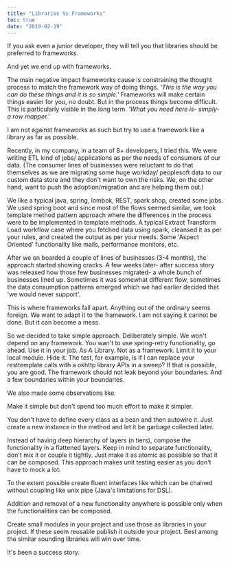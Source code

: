 ```yaml
---
title: "Libraries Vs Frameworks"
toc: true
date: "2019-02-19"
---
```


If you ask even a junior developer, they will tell you that libraries should be preferred to frameworks.

And yet we end up with frameworks.

The main negative impact frameworks cause is constraining the thought process to match the framework way of doing things. _'This is the way you can do these things and it is so simple.'_ Frameworks will make certain things easier for you, no doubt. But in the process things become difficult. This is particularly visible in the long term. _'What you need here is- simply- a row mapper.'_

I am not against frameworks as such but try to use a framework like a library as far as possible.

Recently, in my company, in a team of 8+ developers, I tried this. We were writing ETL kind of jobs/ applications as per the needs of consumers of our data. (The consumer lines of businesses were reluctant to do that themselves as we are migrating some huge workday/ peoplesoft data to our custom data store and they don't want to own the risks. We, on the other hand, want to push the adoption/migration and are helping them out.)

We like a typical java, spring, lombok, REST, spark shop, created some jobs. We used spring boot and since most of the flows seemed similar, we took template method pattern approach where the differences in the process were to be implemented in template methods. A typical Extract Transform Load workflow case where you fetched data using spark, cleansed it as per your rules, and created the output as per your needs. Some 'Aspect Oriented' functionality like mails, performance monitors, etc.

After we on boarded a couple of lines of businesses (3-4 months), the approach started showing cracks. A few weeks later- after success story was released how those few businesses migrated- a whole bunch of businesses lined up. Sometimes it was somewhat different flow, sometimes the data consumption patterns emerged which we had earlier decided that 'we would never support'.

This is where frameworks fall apart. Anything out of the ordinary seems foreign. We want to adapt it to the framework. I am not saying it cannot be done. But it can become a mess.

So we decided to take simple approach. Deliberately simple. We won't depend on any framework. You wan't to use spring-retry functionality, go ahead. Use it in your job. As A Library. Not as a framework. Limit it to your local module. Hide it. The test, for example, is if I can replace your resttemplate calls with a okhttp library APIs in a sweep? If that is possible, you are good. The framework should not leak beyond your boundaries. And a few boundaries within your boundaries.

We also made some observations like:

Make it simple but don't spend too much effort to make it simpler.

You don't have to define every class as a bean and then autowire it. Just create a new instance in the method and let it be garbage collected later.

Instead of having deep hierarchy of layers (n tiers), compose the functionality in a flattened layers. Keep in mind to separate functionality, don't mix it or couple it tightly. Just make it as atomic as possible so that it can be composed. This approach makes unit testing easier as you don't have to mock a lot.

To the extent possible create fluent interfaces like which can be chained without coupling like unix pipe (Java's limitations for DSL).

Addition and removal of a new functionality anywhere is possible only when the functionalities can be composed.

Create small modules in your project and use those as libraries in your project. If these seem reusable publish it outside your project. Best among the similar sounding libraries will win over time.

It's been a success story.
